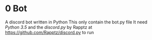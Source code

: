 # 0 Bot
A discord bot written in Python
This only contain the bot.py file
It need *Python 3.5* and the *discord.py* by Rapptz at https://github.com/Rapptz/discord.py to run


